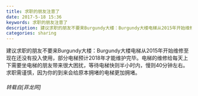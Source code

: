 ```yaml
---
title: 求职的朋友注意了
date: 2017-5-18 15:36
keywords: 求职的朋友注意了
description: 建议求职的朋友不要来Burgundy大楼：Burgundy大楼电梯从2015年开始维修至现在还没有投入使用，部分电梯预计2018年才能维护完毕。电梯的维修给每天上下需要坐电梯的朋友带来很大困扰，等待电梯快则半小时内，慢则40分钟左右。求职需谨慎，因为你的到来会给原本拥堵的电梯更加拥堵。
categories: sharing
---
```

<td class="t_f" id="postmessage_745972">

建议求职的朋友不要来Burgundy大楼：Burgundy大楼电梯从2015年开始维修至现在还没有投入使用，部分电梯预计2018年才能维护完毕。电梯的维修给每天上下需要坐电梯的朋友带来很大困扰，等待电梯快则半小时内，慢则40分钟左右。求职需谨慎，因为你的到来会给原本拥堵的电梯更加拥堵。<img alt="" border="0" onclick="" onmouseover="" smilieid="131" src="static/image/smiley/default/lol.gif"/><img alt="" border="0" onclick="" onmouseover="" smilieid="131" src="static/image/smiley/default/lol.gif"/></td>
###### 转载自[菲龙网]